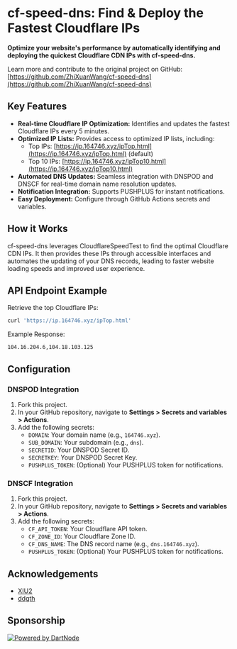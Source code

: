 # cf-speed-dns: Find & Deploy the Fastest Cloudflare IPs

**Optimize your website's performance by automatically identifying and deploying the quickest Cloudflare CDN IPs with cf-speed-dns.**

Learn more and contribute to the original project on GitHub: [https://github.com/ZhiXuanWang/cf-speed-dns](https://github.com/ZhiXuanWang/cf-speed-dns)

## Key Features

*   **Real-time Cloudflare IP Optimization:** Identifies and updates the fastest Cloudflare IPs every 5 minutes.
*   **Optimized IP Lists:** Provides access to optimized IP lists, including:
    *   Top IPs: [https://ip.164746.xyz/ipTop.html](https://ip.164746.xyz/ipTop.html) (default)
    *   Top 10 IPs: [https://ip.164746.xyz/ipTop10.html](https://ip.164746.xyz/ipTop10.html)
*   **Automated DNS Updates:** Seamless integration with DNSPOD and DNSCF for real-time domain name resolution updates.
*   **Notification Integration:** Supports PUSHPLUS for instant notifications.
*   **Easy Deployment:** Configure through GitHub Actions secrets and variables.

## How it Works

cf-speed-dns leverages CloudflareSpeedTest to find the optimal Cloudflare CDN IPs. It then provides these IPs through accessible interfaces and automates the updating of your DNS records, leading to faster website loading speeds and improved user experience.

## API Endpoint Example

Retrieve the top Cloudflare IPs:

```bash
curl 'https://ip.164746.xyz/ipTop.html'
```

Example Response:

```
104.16.204.6,104.18.103.125
```

## Configuration

### DNSPOD Integration
1.  Fork this project.
2.  In your GitHub repository, navigate to **Settings > Secrets and variables > Actions**.
3.  Add the following secrets:
    *   `DOMAIN`: Your domain name (e.g., `164746.xyz`).
    *   `SUB_DOMAIN`: Your subdomain (e.g., `dns`).
    *   `SECRETID`: Your DNSPOD Secret ID.
    *   `SECRETKEY`: Your DNSPOD Secret Key.
    *   `PUSHPLUS_TOKEN`: (Optional) Your PUSHPLUS token for notifications.

### DNSCF Integration
1.  Fork this project.
2.  In your GitHub repository, navigate to **Settings > Secrets and variables > Actions**.
3.  Add the following secrets:
    *   `CF_API_TOKEN`: Your Cloudflare API token.
    *   `CF_ZONE_ID`: Your Cloudflare Zone ID.
    *   `CF_DNS_NAME`: The DNS record name (e.g., `dns.164746.xyz`).
    *   `PUSHPLUS_TOKEN`: (Optional) Your PUSHPLUS token for notifications.

## Acknowledgements

*   [XIU2](https://github.com/XIU2/CloudflareSpeedTest)
*   [ddgth](https://github.com/ddgth/cf2dns)

## Sponsorship

[![Powered by DartNode](https://dartnode.com/branding/DN-Open-Source-sm.png)](https://dartnode.com "Powered by DartNode - Free VPS for Open Source")